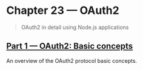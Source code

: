 # Chapter 23 &mdash; OAuth2
> OAuth2 in detail using Node.js applications


## [Part 1 &mdash; OAuth2: Basic concepts](01-oauth2-basic-concepts)
An overview of the OAuth2 protocol basic concepts.


